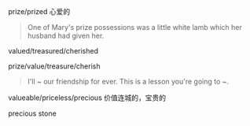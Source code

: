 prize/prized 心爱的

>One of Mary's prize possessions was a little white lamb which her husband had given her.

valued/treasured/cherished

prize/value/treasure/cherish

>I'll ~ our friendship for ever.
>This is a lesson you're going to ~.

valueable/priceless/precious 价值连城的，宝贵的

precious stone
